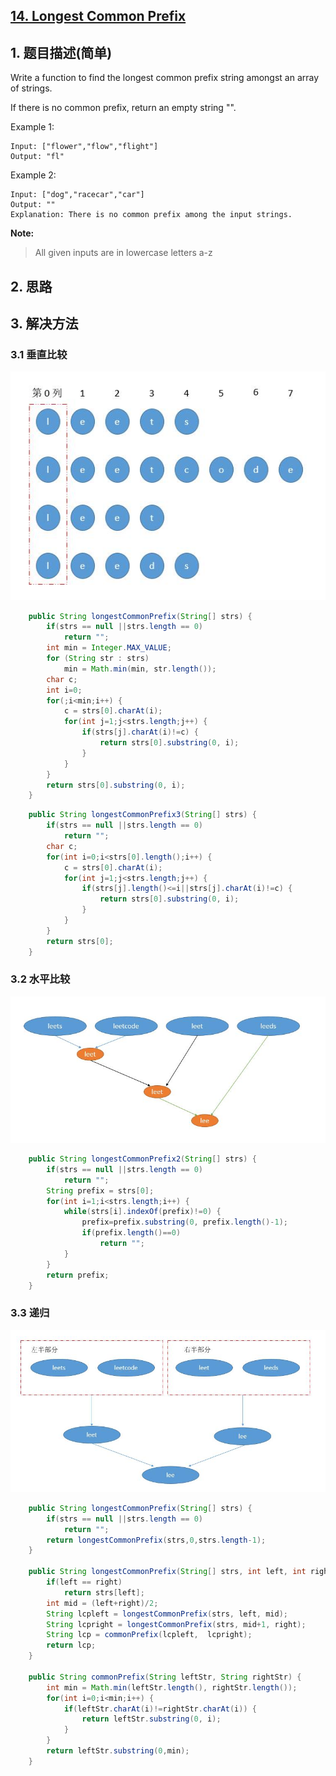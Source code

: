 ## [14. Longest Common Prefix](https://leetcode-cn.com/problems/longest-common-prefix/)

## 1. 题目描述\(简单\)

Write a function to find the longest common prefix string amongst an array of strings.

If there is no common prefix, return an empty string "".

Example 1:

```
Input: ["flower","flow","flight"]
Output: "fl"
```

Example 2:

```
Input: ["dog","racecar","car"]
Output: ""
Explanation: There is no common prefix among the input strings.
```

**Note:**
> All given inputs are in lowercase letters a-z

## 2. 思路

## 3. 解决方法

### 3.1 垂直比较

![](/assets/001-100/014-solution-1.png)

```java
    public String longestCommonPrefix(String[] strs) {
        if(strs == null ||strs.length == 0)
            return "";
        int min = Integer.MAX_VALUE;
        for (String str : strs)
            min = Math.min(min, str.length());
        char c;
        int i=0;
        for(;i<min;i++) {
            c = strs[0].charAt(i);
            for(int j=1;j<strs.length;j++) {
                if(strs[j].charAt(i)!=c) {
                    return strs[0].substring(0, i);
                }
            }
        }
        return strs[0].substring(0, i);
    }
```

```java
    public String longestCommonPrefix3(String[] strs) {
        if(strs == null ||strs.length == 0)
            return "";
        char c;
        for(int i=0;i<strs[0].length();i++) {
            c = strs[0].charAt(i);
            for(int j=1;j<strs.length;j++) {
                if(strs[j].length()<=i||strs[j].charAt(i)!=c) {
                    return strs[0].substring(0, i);
                }
            }
        }
        return strs[0];
    }
```

### 3.2 水平比较

![](/assets/001-100/014-solution-2.png)

```java
    public String longestCommonPrefix2(String[] strs) {
        if(strs == null ||strs.length == 0)
            return "";
        String prefix = strs[0];
        for(int i=1;i<strs.length;i++) {
            while(strs[i].indexOf(prefix)!=0) {
                prefix=prefix.substring(0, prefix.length()-1);
                if(prefix.length()==0)
                    return "";
            }
        }
        return prefix;
    }
```

### 3.3 递归

![](/assets/001-100/014-solution-3.png)

```java
    public String longestCommonPrefix(String[] strs) {
        if(strs == null ||strs.length == 0)
            return "";
        return longestCommonPrefix(strs,0,strs.length-1);
    }

    public String longestCommonPrefix(String[] strs, int left, int right) {
        if(left == right)
            return strs[left];
        int mid = (left+right)/2;
        String lcpleft = longestCommonPrefix(strs, left, mid);
        String lcpright = longestCommonPrefix(strs, mid+1, right);
        String lcp = commonPrefix(lcpleft,  lcpright);
        return lcp;
    }

    public String commonPrefix(String leftStr, String rightStr) {
        int min = Math.min(leftStr.length(), rightStr.length());
        for(int i=0;i<min;i++) {
            if(leftStr.charAt(i)!=rightStr.charAt(i)) {
                return leftStr.substring(0, i);
            }
        }
        return leftStr.substring(0,min);
    }
```



